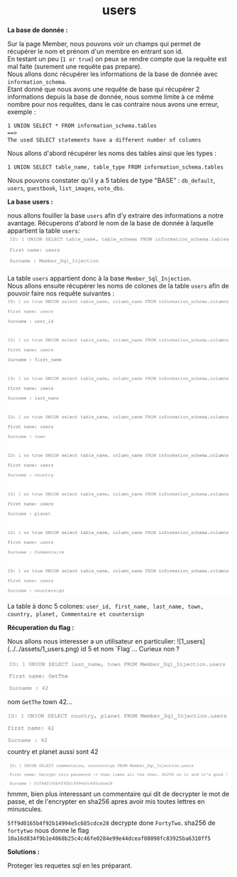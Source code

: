 <h1 align="center">
users
</h1>
<p><b> La base de donnée : </b></p>

Sur la page Member, nous pouvons voir un champs qui permet de récupérer le nom et prénom d'un membre en entrant son id.  
En testant un peu (`1 or true`) on peux se rendre compte que la requête est mal faite (surement une requête pas prepare).  
Nous allons donc récupérer les informations de la base de donnée avec `information_schema`.  
Etant donné que nous avons une requête de base qui récupérer 2 informations depuis la base de donnée, nous somme limite à ce même nombre pour nos requêtes, dans le cas contraire nous avons une erreur, exemple :
```
1 UNION SELECT * FROM information_schema.tables
==> 
The used SELECT statements have a different number of columns
```

Nous allons d'abord récupérer les noms des tables ainsi que les types : 
```
1 UNION SELECT table_name, table_type FROM information_schema.tables
```
Nous pouvons constater qu'il y a 5 tables de type "BASE" : `db_default`, `users`, `guestbook`, `list_images`, `vote_dbs`.

<p><b> La base users :</b></p>

nous allons fouiller la base `users` afin d'y extraire des informations a notre avantage.
Récuperons d'abord le nom de la base de donnée à laquelle appartient la table `users`:
![base_users](../../assets/base_users.png)

La table `users` appartient donc à la base `Member_Sql_Injection`.  
Nous allons ensuite récupérer les noms de colones de la table `users` afin de pouvoir faire nos requête suivantes :
![columns_users](../../assets/columns_users.png)

La table à donc 5 colones: ```user_id, first_name, last_name, town, country, planet, Commentaire et countersign``` 

<p><b> Récuperation du flag :</b></p>
Nous allons nous interesser a un utilisateur en particulier:  
![1_users](../../assets/1_users.png)
id 5 et nom `Flag`... Curieux non ?

![2_users](../../assets/2_users.png)
nom `GetThe` town 42...

![3_users](../../assets/3_users.png)
country et planet aussi sont 42

![4_users](../../assets/4_users.png)
hmmm, bien plus interessant un commentaire qui dit de decrypter le mot de passe, et de l'encrypter en sha256 apres avoir mis toutes lettres en minuscules.

`5ff9d0165b4f92b14994e5c685cdce28` decrypte done `FortyTwo`.
sha256 de `fortytwo` nous donne le flag `10a16d834f9b1e4068b25c4c46fe0284e99e44dceaf08098fc83925ba6310ff5`

<p><b> Solutions : </b></p>
Proteger les requetes sql en les préparant.
